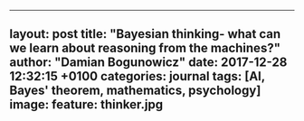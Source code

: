
---
layout: post
title: "Bayesian thinking- what can we learn about reasoning from the machines?"
author: "Damian Bogunowicz"
date:   2017-12-28 12:32:15 +0100
categories: journal
tags: [AI, Bayes' theorem, mathematics, psychology]
image:
  feature: thinker.jpg
---
